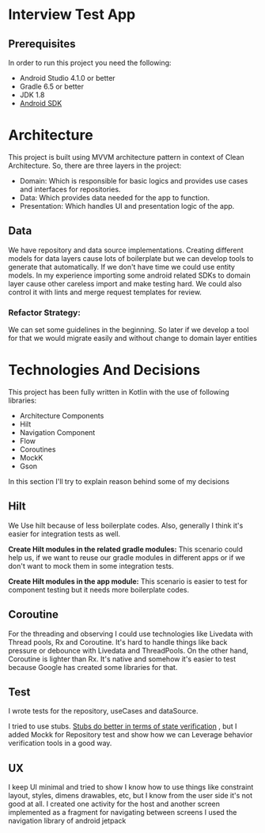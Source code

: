 Interview Test App
======================

## Prerequisites
In order to run this project you need the following:
- Android Studio 4.1.0 or better
- Gradle 6.5 or better
- JDK 1.8
- [Android SDK](https://developer.android.com/studio/index.html)


# Architecture
This project is built using MVVM architecture pattern in context of Clean Architecture. So, there are three layers in the project:
- Domain: Which is responsible for basic logics and provides use cases and interfaces for repositories.
- Data: Which provides data needed for the app to function.
- Presentation: Which handles UI and presentation logic of the app.


## Data
We have repository and data source implementations.
Creating different models for data layers cause lots of boilerplate but we can develop tools to
generate that automatically. If we don't have time we could use entity models. In my experience
importing some android related SDKs to domain layer cause other careless import and make testing hard.
We could also control it with lints and merge request templates for review.

### Refactor Strategy:
We can set some guidelines in the beginning.
So later if we develop a tool for that we would migrate easily and without change to domain layer entities


# Technologies And Decisions
This project has been fully written in Kotlin with the use of following libraries:
- Architecture Components
- Hilt
- Navigation Component
- Flow
- Coroutines
- MockK
- Gson

In this section I'll try to explain reason behind some of my decisions
## Hilt
We Use hilt because of less boilerplate codes. Also, generally I think it's easier for integration tests as well.

**Create Hilt modules in the related gradle modules:**
This scenario could help us, if we want to reuse our gradle modules in different apps or
if we don't want to mock them in some integration tests.

**Create Hilt modules in the app module:**
This scenario is easier to test for component testing but it needs more boilerplate codes.


## Coroutine
For the threading and observing I could use technologies like Livedata with Thread pools, Rx and Coroutine.
It's hard to handle things like back pressure
or debounce with Livedata and ThreadPools.
On the other hand, Coroutine is lighter than Rx. It's native and somehow
it's easier to test because Google has created some libraries for that.


## Test
I wrote tests for the repository, useCases and dataSource.

I tried to use stubs. [Stubs do better in terms of state verification](https://martinfowler.com/articles/mocksArentStubs.html)
, but I added Mockk for Repository test and show how we can Leverage behavior verification tools in a good way.


## UX
I keep UI minimal and tried to show I know how to use things like constraint layout, styles, dimens drawables, etc, but I know from the user side it's not good at all.
I created one activity for the host and another screen implemented as a fragment
for navigating between screens I used the navigation library of android jetpack
